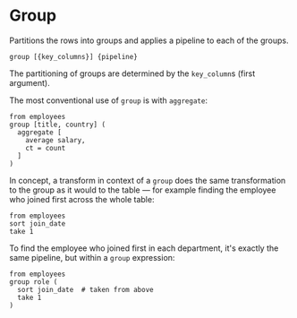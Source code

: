 # Group

Partitions the rows into groups and applies a pipeline to each of the groups.

```prql_no_test
group [{key_columns}] {pipeline}
```

The partitioning of groups are determined by the `key_column`s (first argument).

The most conventional use of `group` is with `aggregate`:

```prql
from employees
group [title, country] (
  aggregate [
    average salary,
    ct = count
  ]
)
```

In concept, a transform in context of a `group` does the same transformation to
the group as it would to the table — for example finding the employee who joined
first across the whole table:

```prql
from employees
sort join_date
take 1
```

To find the employee who joined first in each department, it's exactly the same
pipeline, but within a `group` expression:

```prql
from employees
group role (
  sort join_date  # taken from above
  take 1
)
```
